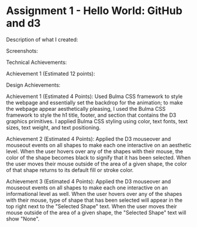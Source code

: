 Assignment 1 - Hello World: GitHub and d3  
===

Description of what I created:

Screenshots:

Technical Achievements:

Achievement 1 (Estimated 12 points):



Design Achievements:

Achievement 1 (Estimated 4 Points): 
Used Bulma CSS framework to style the webpage and essentially set the backdrop for the animation; to make the webpage appear aesthetically pleasing, I used the Bulma CSS framework to style the h1 title, footer, and section that contains the D3 graphics primitives. I applied Bulma CSS styling using color, text fonts, text sizes, text weight, and text positioning.

Achievement 2 (Estimated 4 Points):
Applied the D3 mouseover and mouseout events on all shapes to make each one interactive on an aesthetic level. When the user hovers over any of the shapes with their mouse, the color of the shape becomes black to signify that it has been selected. When the user moves their mouse outside of the area of a given shape, the color of that shape returns to its default fill or stroke color.

Achievement 3 (Estimated 4 Points):
Applied the D3 mouseover and mouseout events on all shapes to make each one interactive on an informational level as well. When the user hovers over any of the shapes with their mouse, type of shape that has been selected will appear in the top right next to the "Selected Shape" text. When the user moves their mouse outside of the area of a given shape, the "Selected Shape" text will show "None".